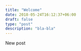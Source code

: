 ```yaml
---
title: "Welcome"
date: 2018-05-24T16:12:37+06:00
draft: false
type: "post"
description: "bla-bla"
---
```


New post
